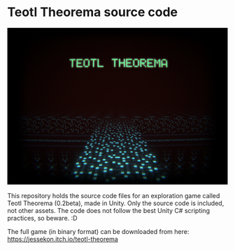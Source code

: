 # Teotl Theorema source code

![Teotl Theorema](https://github.com/JesseKon/Teotl-Theorem-source-code/blob/main/coverimg.png)

This repository holds the source code files for an exploration game called Teotl Theorema (0.2beta), made in Unity. Only the source code is included, not other assets. The code does not follow the best Unity C# scripting practices, so beware. :D

The full game (in binary format) can be downloaded from here: https://jessekon.itch.io/teotl-theorema
